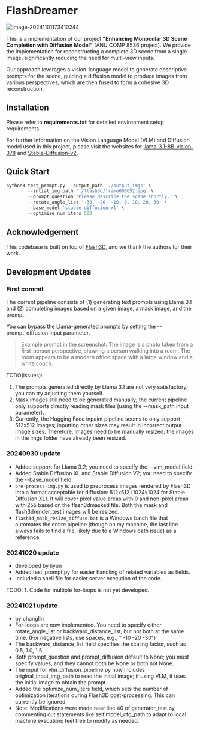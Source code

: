# FlashDreamer

![image-20241101173410244](https://gitee.com/zhu-liyun2000/typora_imgs/raw/master/img/202411011734525.png)

This is a implementation of our project **"Enhancing Monocular 3D Scene Completion with Diffusion Model"** (ANU COMP 8536 project). We provide the implementation for reconstructing a complete 3D scene from a single image, significantly reducing the need for multi-view inputs.

Our approach leverages a vision-language model to generate descriptive prompts for the scene, guiding a diffusion model to produce images from various perspectives, which are then fused to form a cohesive 3D reconstruction.



## Installation

Please refer to **requirements.txt** for detailed environment setup requirements.

For further information on the Vision Language Model (VLM) and Diffusion model used in this project, please visit the websites for [llama-3.1-8B-vision-378](https://huggingface.co/qresearch/llama-3.1-8B-vision-378) and [Stable-Diffusion-v2](https://huggingface.co/stabilityai/stable-diffusion-2-inpainting).



## Quick Start

```python
python3 test_prompt.py --output_path './output_imgs' \
        --intial_img_path './flash3d/frame000652.jpg' \
        --prompt_question 'Please describe the scene shortly.' \
        --rotate_angle_list '-30, -20, -10, 0, 10, 20, 30' \
        --base_model 'stable-diffusion-xl' \
        --optimize_num_iters 500 
```



## Acknowledgement

This codebase is built on top of [Flash3D](https://github.com/eldar/flash3d), and we thank the authors for their work.



## Development Updates

### First commit

The current pipeline consists of (1) generating text prompts using Llama 3.1 and (2) completing images based on a given image, a mask image, and the prompt.

You can bypass the Llama-generated prompts by setting the --prompt_diffusion input parameter.

> Example prompt in the screenshot: The image is a photo taken from a first-person perspective, showing a person walking into a room. The room appears to be a modern office space with a large window and a white couch.

TODO(issues):

1. The prompts generated directly by Llama 3.1 are not very satisfactory; you can try adjusting them yourself.
2. Mask images still need to be generated manually; the current pipeline only supports directly reading mask files (using the --mask_path input parameter).
3. Currently, the Hugging Face inpaint pipeline seems to only support 512x512 images; inputting other sizes may result in incorrect output image sizes. Therefore, images need to be manually resized; the images in the imgs folder have already been resized.

### 20240930 update

- Added support for Llama 3.2; you need to specify the --vlm_model field.
- Added Stable Diffusion XL and Stable Diffusion V2; you need to specify the --base_model field.
- `pre-process-img.py` is used to preprocess images rendered by Flash3D into a format acceptable for diffusion: 512x512 (1024x1024 for Stable Diffusion XL). It will cover pixel value areas with 0 and non-pixel areas with 255 based on the flash3dmasked file. Both the mask and flash3drender_test images will be resized.
- `flash3d_mask_resize_diffuse.bat` is a Windows batch file that automates the entire pipeline (though on my machine, the last line always fails to find a file, likely due to a Windows path issue) as a reference.


### 20241020 update

- developed by liyun
- Added test_prompt.py for easier handling of related variables as fields.
- Included a shell file for easier server execution of the code.

TODO: 1. Code for multiple for-loops is not yet developed.

### 20241021 update

- by changlin
- For-loops are now implemented. You need to specify either rotate_angle_list or backward_distance_list, but not both at the same time. (For negative lists, use spaces, e.g., " -10 -20 -30")
- The backward_distance_list field specifies the scaling factor, such as 0.5, 1.0, 1.5.
- Both prompt_question and prompt_diffusion default to None; you must specify values, and they cannot both be None or both not None.
- The input for vlm_diffusion_pipeline.py now includes original_input_img_path to read the initial image; if using VLM, it uses the initial image to obtain the prompt.
- Added the optimize_num_iters field, which sets the number of optimization iterations during Flash3D post-processing. This can currently be ignored.
- Note: Modifications were made near line 40 of generator_test.py, commenting out statements like self.model_cfg_path to adapt to local machine execution; feel free to modify as needed.
